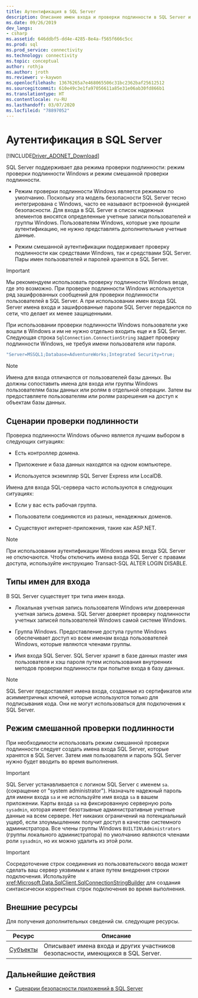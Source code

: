 ```yaml
---
title: Аутентификация в SQL Server
description: Описание имен входа и проверки подлинности в SQL Server и ссылки на дополнительные ресурсы.
ms.date: 09/26/2019
dev_langs:
- csharp
ms.assetid: 646ddbf5-dd4e-4285-8e4a-f565f666c5cc
ms.prod: sql
ms.prod_service: connectivity
ms.technology: connectivity
ms.topic: conceptual
author: rothja
ms.author: jroth
ms.reviewer: v-kaywon
ms.openlocfilehash: 13676265a7e468065506c31bc2362baf25612512
ms.sourcegitcommit: 610e49c3e1fa97056611a85e31e06ab30fd866b1
ms.translationtype: HT
ms.contentlocale: ru-RU
ms.lasthandoff: 03/07/2020
ms.locfileid: "78897052"
---
```

# <a name="authentication-in-sql-server"></a>Аутентификация в SQL Server

[!INCLUDE[Driver_ADONET_Download](../../../includes/driver_adonet_download.md)]

SQL Server поддерживает два режима проверки подлинности: режим проверки подлинности Windows и режим смешанной проверки подлинности.  
  
- Режим проверки подлинности Windows является режимом по умолчанию. Поскольку эта модель безопасности SQL Server тесно интегрирована с Windows, часто ее называют встроенной функцией безопасности. Для входа в SQL Server в список надежных элементов вносятся определенные учетные записи пользователей и группы Windows. Пользователям Windows, которые уже прошли аутентификацию, не нужно представлять дополнительные учетные данные.  
  
- Режим смешанной аутентификации поддерживает проверку подлинности как средствами Windows, так и средствами SQL Server. Пары имен пользователей и паролей хранятся в SQL Server.  
  
> [!IMPORTANT]
> Мы рекомендуем использовать проверку подлинности Windows везде, где это возможно. При проверке подлинности Windows используется ряд зашифрованных сообщений для проверки подлинности пользователей в SQL Server. А при использовании имен входа SQL Server имена входа и зашифрованные пароли SQL Server передаются по сети, что делает их менее защищенными.  
  
При использовании проверки подлинности Windows пользователи уже вошли в Windows и им не нужно отдельно входить еще и в SQL Server. Следующая строка `SqlConnection.ConnectionString` задает проверку подлинности Windows, не требуя имени пользователя или пароля.  
  
```csharp
"Server=MSSQL1;Database=AdventureWorks;Integrated Security=true;  
```  
  
> [!NOTE]
> Имена для входа отличаются от пользователей базы данных. Вы должны сопоставить имена для входа или группы Windows пользователям базы данных или ролям в отдельной операции. Затем вы предоставляете пользователям или ролям разрешения на доступ к объектам базы данных.  
  
## <a name="authentication-scenarios"></a>Сценарии проверки подлинности  
Проверка подлинности Windows обычно является лучшим выбором в следующих ситуациях:  
  
- Есть контроллер домена.  
  
- Приложение и база данных находятся на одном компьютере.  
  
- Используется экземпляр SQL Server Express или LocalDB.  
  
Имена для входа SQL-сервера часто используются в следующих ситуациях:  
  
- Если у вас есть рабочая группа.  
  
- Пользователи соединяются из разных, ненадежных доменов.  
  
- Существуют интернет-приложения, такие как ASP.NET.  
  
> [!NOTE]
> При использовании аутентификации Windows имена входа SQL Server не отключаются. Чтобы отключить имена входа SQL Server с правами доступа, используйте инструкцию Transact-SQL ALTER LOGIN DISABLE.  
  
## <a name="login-types"></a>Типы имен для входа  
В SQL Server существует три типа имен входа.  
  
- Локальная учетная запись пользователя Windows или доверенная учетная запись домена. SQL Server доверяет проверку подлинности учетных записей пользователей Windows самой системе Windows.  
  
- Группа Windows. Предоставление доступа группе Windows обеспечивает доступ ко всем именам входа пользователей Windows, которые являются членами группы.  
  
- Имя входа SQL Server. SQL Server хранит в базе данных master имя пользователя и хэш пароля путем использования внутренних методов проверки подлинности при попытке входа в базу данных.  
  
> [!NOTE]
> SQL Server предоставляет имена входа, созданные из сертификатов или асимметричных ключей, которые используются только для подписывания кода. Они не могут использоваться для подключения к SQL Server.  
  
## <a name="mixed-mode-authentication"></a>Режим смешанной проверки подлинности  
При необходимости использовать режим смешанной проверки подлинности следует создать имена входа SQL Server, которые хранятся в SQL Server. Затем имя пользователя и пароль SQL Server нужно будет вводить во время выполнения.  
  
> [!IMPORTANT]
> SQL Server устанавливается с логином SQL Server с именем `sa`. (сокращение от "system administrator"). Назначьте надежный пароль для имени входа `sa` и не используйте имя входа `sa` в вашем приложении. Карты входа `sa` на фиксированную серверную роль `sysadmin`, которая имеет безотзывные административные учетные данные на всем сервере. Нет никаких ограничений на потенциальный ущерб, если злоумышленник получит доступ в качестве системного администратора. Все члены группы Windows `BUILTIN\Administrators` (группы локального администратора) по умолчанию являются членами роли `sysadmin`, но их можно удалить из этой роли.  
  
> [!IMPORTANT]
> Сосредоточение строк соединения из пользовательского ввода может сделать ваш сервер уязвимым к атаке путем внедрения строки подключения. Используйте <xref:Microsoft.Data.SqlClient.SqlConnectionStringBuilder> для создания синтаксически корректных строк подключения во время выполнения. 
  
## <a name="external-resources"></a>Внешние ресурсы  
Для получения дополнительных сведений см. следующие ресурсы.  
  
|Ресурс|Описание|  
|--------------|-----------------|  
|[Субъекты](../../../relational-databases/security/authentication-access/principals-database-engine.md)|Описывает имена входа и других участников безопасности, имеющихся в SQL Server.|  
  
## <a name="next-steps"></a>Дальнейшие действия
- [Сценарии безопасности приложений в SQL Server](application-security-scenarios-sql-server.md)
